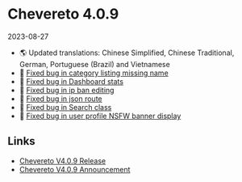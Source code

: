 # Chevereto 4.0.9

2023-08-27

- 🌎 Updated translations: Chinese Simplified, Chinese Traditional, German, Portuguese (Brazil) and Vietnamese
- 🐞 [Fixed bug in category listing missing name](https://chevereto.com/community/threads/chevereto-v4-0-9.15112/post-75012)
- 🐞 [Fixed bug in Dashboard stats](https://chevereto.com/community/threads/chevereto-v4-0-9.15112/post-75043)
- 🐞 [Fixed bug in ip ban editing](https://chevereto.com/community/threads/chevereto-v4-0-9.15112/post-75014)
- 🐞 [Fixed bug in json route](https://chevereto.com/community/threads/chevereto-v4-0-9.15112/post-75037)
- 🐞 [Fixed bug in Search class](https://chevereto.com/community/threads/chevereto-v4-0-9.15112/post-75038)
- 🐞 [Fixed bug in user profile NSFW banner display](https://chevereto.com/community/threads/chevereto-v4-0-9.15112/post-75018)

## Links

- [Chevereto V4.0.9 Release](https://chevereto.com/community/threads/chevereto-v4-0-9.15162/)
- [Chevereto V4.0.9 Announcement](https://chevereto.com/community/threads/chevereto-v4-0-9.15112/)
